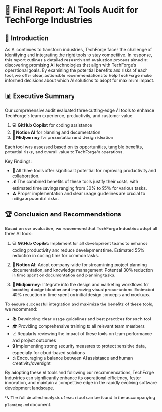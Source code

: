 # 🚀 Final Report: AI Tools Audit for TechForge Industries

## 🌟 Introduction

As AI continues to transform industries, TechForge faces the challenge of identifying and integrating the right tools to stay competitive. In response, this report outlines a detailed research and evaluation process aimed at discovering promising AI technologies that align with TechForge's operational goals. By examining the potential benefits and risks of each tool, we offer clear, actionable recommendations to help TechForge make informed decisions about which AI solutions to adopt for maximum impact.

## 📊 Executive Summary

Our comprehensive audit evaluated three cutting-edge AI tools to enhance TechForge's team experience, productivity, and customer value:

1. 💻 **GitHub Copilot** for coding assistance
2. 📝 **Notion AI** for planning and documentation
3. 🎨 **Midjourney** for presentation and design ideation

Each tool was assessed based on its opportunities, tangible benefits, potential risks, and overall value to TechForge's operations.

Key Findings:

- 🚀 All three tools offer significant potential for improving productivity and collaboration.
- 💰 The combined benefits of these tools justify their costs, with estimated time savings ranging from 30% to 55% for various tasks.
- ⚠️ Proper implementation and clear usage guidelines are crucial to mitigate potential risks.

## 🏆 Conclusion and Recommendations

Based on our evaluation, we recommend that TechForge Industries adopt all three AI tools:

1. 💻 **GitHub Copilot**: Implement for all development teams to enhance coding productivity and reduce development time. Estimated 55% reduction in coding time for common tasks.

2. 📝 **Notion AI**: Adopt company-wide for streamlining project planning, documentation, and knowledge management. Potential 30% reduction in time spent on documentation and planning tasks.

3. 🎨 **Midjourney**: Integrate into the design and marketing workflows for boosting design ideation and improving visual presentations. Estimated 40% reduction in time spent on initial design concepts and mockups.

To ensure successful integration and maximize the benefits of these tools, we recommend:

- 📚 Developing clear usage guidelines and best practices for each tool
- 🎓 Providing comprehensive training to all relevant team members
- 📈 Regularly reviewing the impact of these tools on team performance and project outcomes
- 🔒 Implementing strong security measures to protect sensitive data, especially for cloud-based solutions
- ⚖️ Encouraging a balance between AI assistance and human creativity/oversight

By adopting these AI tools and following our recommendations, TechForge Industries can significantly enhance its operational efficiency, foster innovation, and maintain a competitive edge in the rapidly evolving software development landscape.

🔍 The full detailed analysis of each tool can be found in the accompanying `planning.md` document.

